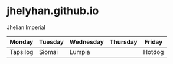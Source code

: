 # jhelyhan.github.io
Jhelian Imperial 

 | Monday| Tuesday|Wednesday| Thursday  | Friday  |
 | ----- | ------ | ------- | --------- | ------- |
 | Tapsilog|Siomai | Lumpia|           | Hotdog  | 
